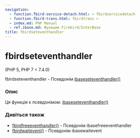 ```yaml
---
navigation:
  - function.fbird-service-detach.html: « fbirdservicedetach
  - function.fbird-trans.html: fbirdtrans »
  - index.md: PHP Manual
  - ref.ibase.md: Функции Firebird/InterBase
title: fbirdseteventhandler
---
```

# fbirdseteventhandler

(PHP 5, PHP 7 < 7.4.0)

fbirdseteventhandler - Псевдонім [ibaseseteventhandler()](function.ibase-set-event-handler.md)

### Опис

Ця функція є псевдонімом: [ibaseseteventhandler()](function.ibase-set-event-handler.md)

### Дивіться також

-   [fbirdfreeeventhandler()](function.fbird-free-event-handler.md) - Псевдонім ibasefreeeventhandler
-   [fbirdwaitevent()](function.fbird-wait-event.md) - Псевдонім ibasewaitevent
